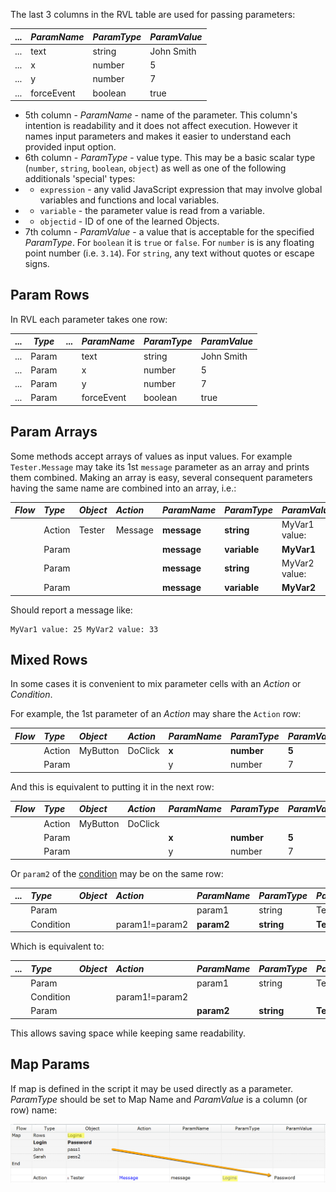 The last 3 columns in the RVL table are used for passing parameters:

...     | *ParamName* |*ParamType* |*ParamValue*
--------|:--          |:--         |:--
...     |  text       | string     | John Smith           
...     |  x          | number     | 5           
...     |  y          | number     | 7           
...     |  forceEvent | boolean    | true



* 5th column - *ParamName* - name of the parameter. This column's intention is readability and it does not affect execution. However it names input parameters and makes it easier to understand each provided input option.
* 6th column - *ParamType* - value type. This may be a basic scalar type (`number`, `string`, `boolean`, `object`) as well as one of the following additionals 'special' types:
* * `expression` - any valid JavaScript expression that may involve global variables and functions and local variables.
* * `variable` - the parameter value is read from a variable.
* * `objectid` - ID of one of the learned Objects.
* 7th column - *ParamValue* - a value that is acceptable for the specified *ParamType*. For `boolean` it is `true` or `false`. For `number` is is any floating point number (i.e. `3.14`). For `string`, any text without quotes or escape signs.


## Param Rows
In RVL each parameter takes one row:

...|*Type*| ...| *ParamName* | *ParamType*|*ParamValue*
---|----  |----|:--          |:--         |:--
...|Param |    |  text       | string     | John Smith           
...|Param |    |  x          | number     | 5           
...|Param |    |  y          | number     | 7           
...|Param |    |  forceEvent | boolean    | true

## Param Arrays
Some methods accept arrays of values as input values. For example `Tester.Message` may take its 1st `message` parameter as an array and prints them combined. Making an array is easy, several consequent parameters having the same name are combined into an array, i.e.:

*Flow*|*Type* |*Object*    |*Action*    | *ParamName* |*ParamType* |*ParamValue*
:--  |:--     |:--         |:--         |:--          |:--         |:--
     | Action | Tester     | Message    |  **message**| **string** | MyVar1 value: 
     | Param  |            |            |  **message**| **variable**| **MyVar1**           
     | Param  |            |            |  **message**| **string**| MyVar2 value:
     | Param  |            |            |  **message**| **variable**| **MyVar2**           

Should report a message like:

    MyVar1 value: 25 MyVar2 value: 33


## Mixed Rows
In some cases it is convenient to mix parameter cells with an *Action* or *Condition*. 

For example, the 1st parameter of an *Action* may share the `Action` row:

*Flow*|*Type* |*Object*    |*Action*    | *ParamName* |*ParamType* |*ParamValue*
:--  |:--     |:--         |:--         |:--          |:--         |:--
     | Action | MyButton   | DoClick    |  **x**      | **number** | **5**           
     | Param  |            |            |  y          | number     | 7           

And this is equivalent to putting it in the next row:

*Flow*|*Type* |*Object*    |*Action*    | *ParamName* |*ParamType* |*ParamValue*
:--  |:--     |:--         |:--         |:--          |:--         |:--
     | Action | MyButton   | DoClick    |             |            |            
     | Param  |            |            |  **x**      | **number** | **5**           
     | Param  |            |            |  y          | number     | 7           



Or `param2` of the [condition](Conditions.md) may be on the same row:

... |*Type*      |*Object*    |*Action*    | *ParamName* |*ParamType* |*ParamValue*
:-  |:--         |:--         |:--         |:--          |:--         |:--
    | Param      |            |            |  param1     | string     | Text1           
    | Condition  |            | param1!=param2  |  **param2**     | **string**     | **Text2**  

Which is equivalent to:

... |*Type*      |*Object*    |*Action*    | *ParamName* |*ParamType* |*ParamValue*
:-  |:--         |:--         |:--         |:--          |:--         |:--
    | Param      |            |            |  param1     | string     | Text1           
    | Condition  |            | param1!=param2  |             |            |            
    | Param      |            |            |  **param2**     | **string**     | **Text2**       



This allows saving space while keeping same readability.

## Map Params

If map is defined in the script it may be used directly as a parameter. *ParamType* should be set to Map Name and *ParamValue* is a column (or row) name:

![Map Param](img/Params_MapValue.png)